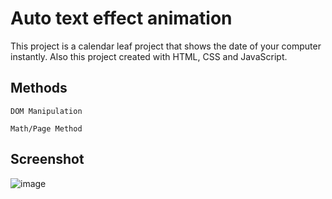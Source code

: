 # Auto text effect animation

This project is a calendar leaf project that shows the date of your computer instantly. Also this project created with HTML, CSS and JavaScript.

## Methods

``DOM Manipulation``

``Math/Page Method``

## Screenshot

![image](https://github.com/colakalpeer/javascript-apps/assets/113319683/fd645232-9a70-4f93-841a-f75a698e7bd7)
